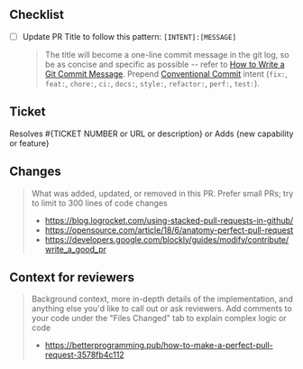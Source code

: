 ## Checklist

- [ ] Update PR Title to follow this pattern: `[INTENT]:[MESSAGE]`
  > The title will become a one-line commit message in the git log, so be as concise and specific as possible -- refer to [How to Write a Git Commit Message](https://cbea.ms/git-commit/). Prepend [Conventional Commit](https://www.conventionalcommits.org/en/v1.0.0/#summary) intent (`fix:`, `feat:`, `chore:`, `ci:`, `docs:`, `style:`, `refactor:`, `perf:`, `test:`).

## Ticket

Resolves #{TICKET NUMBER or URL or description} or Adds {new capability or feature}

## Changes

> What was added, updated, or removed in this PR.
> Prefer small PRs; try to limit to 300 lines of code changes
> * https://blog.logrocket.com/using-stacked-pull-requests-in-github/
> * https://opensource.com/article/18/6/anatomy-perfect-pull-request
> * https://developers.google.com/blockly/guides/modify/contribute/write_a_good_pr

## Context for reviewers

> Background context, more in-depth details of the implementation, and anything else you'd like to call out or ask reviewers.
> Add comments to your code under the "Files Changed" tab to explain complex logic or code
> * https://betterprogramming.pub/how-to-make-a-perfect-pull-request-3578fb4c112 